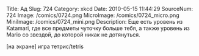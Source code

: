 Title: Ад 
Slug: 724 
Category: xkcd 
Date: 2010-05-15 11:44:29 
SourceNum: 724 
Image: /comics/0724.png 
MicroImage: /comics/0724_micro.png 
MiniImage: /comics/0724_mini.png 
Description: Еще есть уровень из Katamari, где все предметы чуточку больше тебя, а также уровень из Mario со звездой, до которой никак не дотянуться. 

[на экране] игра тетрис/tetris
